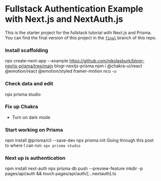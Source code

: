 # Fullstack Authentication Example with Next.js and NextAuth.js

This is the starter project for the fullstack tutorial with Next.js and Prisma. You can find the final version of this project in the [`final`](https://github.com/prisma/blogr-nextjs-prisma/tree/final) branch of this repo.

### Install scaffolding
npx create-next-app --example https://github.com/nikolasburk/blogr-nextjs-prisma/tree/main blogr-nextjs-prisma
npm i @chakra-ui/react @emotion/react @emotion/styled framer-motion
ncu -u

### Check data and edit
npx prisma studio

### Fix up Chakra
- Turn on dark mode

### Start working on Prisma
npm install @prisma/cli --save-dev
npx prisma init
Going through this post to where I can run: `npx prisma studio`

### Next up is authentication
npm install next-auth
npx prisma db push --preview-feature
mkdir -p pages/api/auth && touch pages/api/auth/[...nextauth].ts